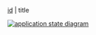 [id](asd.md) | title

[<img src="../profile.title.svg" alt="application state diagram">](../profile.title.svg)